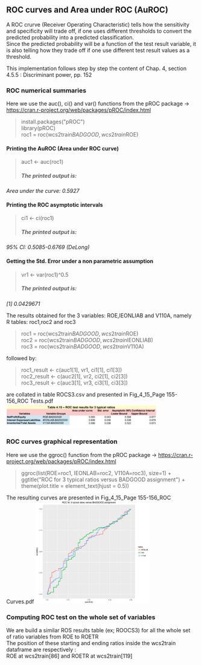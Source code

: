 ## ROC curves and Area under ROC (AuROC)

A ROC crurve (Receiver Operating Characteristic) tells how the sensitivity and specificity will trade off, 
if one uses different thresholds to convert the predicted probability into a predicted classification.<br> 
Since the predicted probability will be a function of the test result variable, it is also telling how they trade off 
if one use different test result values as a threshold.

This implementation follows step by step the content of Chap. 4, section 4.5.5 :  Discriminant power, pp. 152<br>

### ROC numerical summaries
Here we use the auc(), ci() and var() functions from the pROC package -> https://cran.r-project.org/web/packages/pROC/index.html<br>
> install.packages("pROC")<br>
> library(pROC)<br>
> roc1 = roc(wcs2train$BADGOOD, wcs2train$ROE)<br>

#### Printing the AuROC (Area under ROC curve)
> auc1 <- auc(roc1)
> ##### <em>The printed output is:
Area under the curve: 0.5927</em>

#### Printing the ROC asymptotic intervals
> ci1 <- ci(roc1)
> ##### <em>The printed output is:
95% CI: 0.5085-0.6769 (DeLong)</em>

#### Getting the Std. Error under a non parametric assumption
> vr1 <- var(roc1)^0.5
> ##### <em>The printed output is:
[1] 0.0429671</em><br>

The results obtained for the 3 variables: ROE,IEONLIAB and V110A, namely R tables: roc1,roc2 and roc3<br>
> roc1 = roc(wcs2train$BADGOOD, wcs2train$ROE)<br>
> roc2 = roc(wcs2train$BADGOOD, wcs2train$IEONLIAB)<br>
> roc3 = roc(wcs2train$BADGOOD, wcs2train$V110A)<br>

followed by:
> roc1_result <- c(auc1[1], vr1, ci1[1], ci1[3])<br>
> roc2_result <- c(auc2[1], vr2, ci2[1], ci2[3])<br>
> roc3_result <- c(auc3[1], vr3, ci3[1], ci3[3])<br>

are collated in table ROCS3.csv and presented in Fig_4_15_Page 155-156_ROC Tests.pdf
<img src="./assets/Fig_4_15_Page 155-156_ROC Tests.JPG" alt="drawing" width="80%"/>

### ROC curves graphical representation
Here we use the ggroc() function from the pROC package -> https://cran.r-project.org/web/packages/pROC/index.html<br>
> ggroc(list(ROE=roc1, IEONLAB=roc2, V110A=roc3), size=1) + ggtitle("ROC for 3 typical ratios versus BADGOOD assignment") + theme(plot.title = element_text(hjust = 0.5))<br>

The resulting curves are presented in Fig_4_15_Page 155-156_ROC Curves.pdf
<img src="./assets/Fig_4_15_Page 155-156_ROC Curves.JPG" alt="drawing" width="60%"/>

### Computing ROC test on the whole set of variables
We are build a similar ROS results table (ex; ROOCS3) for all the whole set of ratio variables from ROE to ROETR<br>
The position of these starting and ending ratios inside the wcs2train dataframe are respectively :<br>
ROE at wcs2train[86] and ROETR at wcs2train[119]<br>
